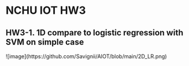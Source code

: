 <h1> NCHU IOT HW3 </h1>

<h2> HW3-1. 1D compare to  logistic regression with SVM on simple case </h2>
![image](https://github.com/Savignii/AIOT/blob/main/2D_LR.png)
